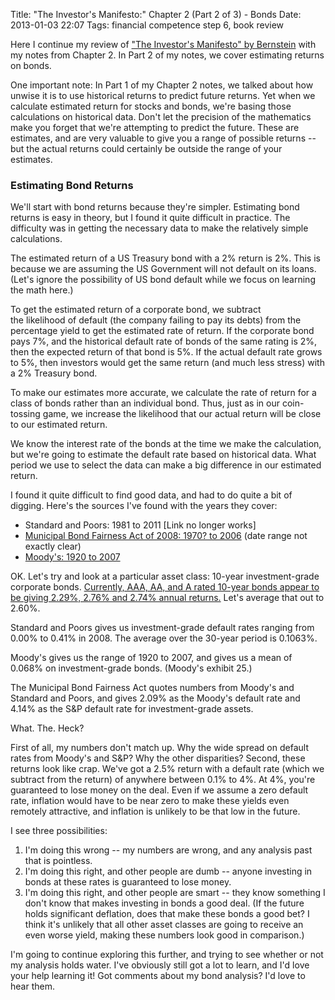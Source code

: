 Title: "The Investor's Manifesto:" Chapter 2 (Part 2 of 3) - Bonds
Date: 2013-01-03 22:07
Tags: financial competence step 6, book review

Here I continue my review of ["The Investor's Manifesto" by
Bernstein](/2012/12/30/the-investors-manifesto-by-william-j-bernstein "“The Investor’s Manifesto” by William J. Bernstein") with
my notes from Chapter 2. In Part 2 of my notes, we cover estimating
returns on bonds.

One important note: In Part 1 of my Chapter 2 notes, we talked about how
unwise it is to use historical returns to predict future returns. Yet
when we calculate estimated return for stocks and bonds, we're basing
those calculations on historical data. Don't let the precision of the
mathematics make you forget that we're attempting to predict the future.
These are estimates, and are very valuable to give you a range of
possible returns -- but the actual returns could certainly be outside
the range of your estimates.

### Estimating Bond Returns

We'll start with bond returns because they're simpler. Estimating bond
returns is easy in theory, but I found it quite difficult in practice.
The difficulty was in getting the necessary data to make the relatively
simple calculations.

The estimated return of a US Treasury bond with a 2% return is 2%. This
is because we are assuming the US Government will not default on its
loans. (Let's ignore the possibility of US bond default while we focus
on learning the math here.)

To get the estimated return of a corporate bond, we subtract
the likelihood of default (the company failing to pay its debts) from
the percentage yield to get the estimated rate of return. If the
corporate bond pays 7%, and the historical default rate of bonds of the
same rating is 2%, then the expected return of that bond is 5%. If the
actual default rate grows to 5%, then investors would get the same
return (and much less stress) with a 2% Treasury bond.

To make our estimates more accurate, we calculate the rate of return for
a class of bonds rather than an individual bond. Thus, just as in our
coin-tossing game, we increase the likelihood that our actual return
will be close to our estimated return.

We know the interest rate of the bonds at the time we make the
calculation, but we're going to estimate the default rate based on
historical data. What period we use to select the data can make a big
difference in our estimated return.

I found it quite difficult to find good data, and had to do quite a bit
of digging. Here's the sources I've found with the years they cover:

-   Standard and Poors: 1981 to
    2011 [Link no longer works]
-   [Municipal Bond Fairness Act of 2008: 1970? to
    2006](http://www.gpo.gov/fdsys/pkg/CRPT-110hrpt835/html/CRPT-110hrpt835.htm) (date
    range not exactly clear)
-   [Moody's: 1920 to
    2007](http://www.moodys.com/sites/products/DefaultResearch/2007000000474979.pdf)

OK. Let's try and look at a particular asset class: 10-year
investment-grade corporate bonds. [Currently, AAA, AA, and A rated
10-year bonds appear to be giving 2.29%, 2.76% and 2.74% annual
returns.](http://finance.yahoo.com/bonds/composite_bond_rates) Let's
average that out to 2.60%.

Standard and Poors gives us investment-grade default rates ranging from
0.00% to 0.41% in 2008. The average over the 30-year period is 0.1063%.

Moody's gives us the range of 1920 to 2007, and gives us a mean of
0.068% on investment-grade bonds. (Moody's exhibit 25.)

The Municipal Bond Fairness Act quotes numbers from Moody's and Standard
and Poors, and gives 2.09% as the Moody's default rate and 4.14% as the
S&P default rate for investment-grade assets.

What. The. Heck?

First of all, my numbers don't match up. Why the wide spread on default
rates from Moody's and S&P? Why the other disparities? Second, these
returns look like crap. We've got a 2.5% return with a default rate
(which we subtract from the return) of anywhere between 0.1% to 4%. At
4%, you're guaranteed to lose money on the deal. Even if we assume a
zero default rate, inflation would have to be near zero to make these
yields even remotely attractive, and inflation is unlikely to be that
low in the future.

I see three possibilities:

1.  I'm doing this wrong -- my numbers are wrong, and any analysis past
    that is pointless.
2.  I'm doing this right, and other people are dumb -- anyone investing
    in bonds at these rates is guaranteed to lose money.
3.  I'm doing this right, and other people are smart -- they know
    something I don't know that makes investing in bonds a good deal.
    (If the future holds significant deflation, does that make these
    bonds a good bet? I think it's unlikely that all other asset classes
    are going to receive an even worse yield, making these numbers look
    good in comparison.)

I'm going to continue exploring this further, and trying to see whether
or not my analysis holds water. I've obviously still got a lot to learn,
and I'd love your help learning it! Got comments about my bond analysis?
I'd love to hear them.

